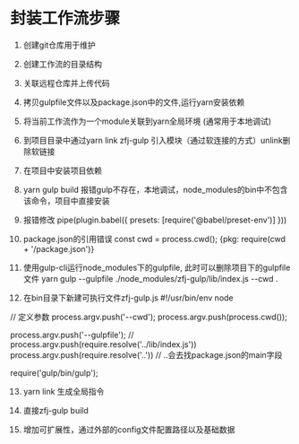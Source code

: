 # 封装工作流步骤


1. 创建git仓库用于维护

2. 创建工作流的目录结构

3. 关联远程仓库并上传代码

4. 拷贝gulpfile文件以及package.json中的文件,运行yarn安装依赖

5. 将当前工作流作为一个module关联到yarn全局环境 (通常用于本地调试)

6. 到项目目录中通过yarn link zfj-gulp 引入模块（通过软连接的方式）unlink删除软链接

7. 在项目中安装项目依赖

8. yarn gulp build 报错gulp不存在，本地调试，node_modules的bin中不包含该命令，项目中直接安装

9. 报错修改 pipe(plugin.babel({ presets: [require('@babel/preset-env')] }))

10. package.json的引用错误 const cwd = process.cwd(); {pkg: require(cwd + '/package.json')}

11. 使用gulp-cli运行node_modules下的gulpfile, 此时可以删除项目下的gulpfile文件
yarn gulp --gulpfile ./node_modules/zfj-gulp/lib/index.js --cwd .

12. 在bin目录下新建可执行文件zfj-gulp.js
#!/usr/bin/env node

// 定义参数
process.argv.push('--cwd');
process.argv.push(process.cwd());

process.argv.push('--gulpfile');
// process.argv.push(require.resolve('../lib/index.js'))
process.argv.push(require.resolve('..'))
// ..会去找package.json的main字段

require('gulp/bin/gulp');


13. yarn link 生成全局指令

14. 直接zfj-gulp build

15. 增加可扩展性，通过外部的config文件配置路径以及基础数据